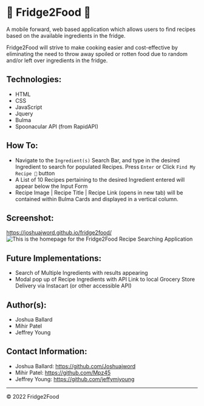 # 🍔 Fridge2Food 🍔
A mobile forward, web based application which allows users to find recipes based on the available ingredients in the fridge. 

Fridge2Food will strive to make cooking easier and cost-effective by eliminating the need to throw away spoiled or rotten food due to random and/or left over ingredients in the fridge. 

## Technologies: 
* HTML
* CSS
* JavaScript
* Jquery
* Bulma 
* Spoonacular API (from RapidAPI)

## How To:
* Navigate to the `Ingredient(s)` Search Bar, and type in the desired Ingredient to search for populated Recipes. Press `Enter` or Click `Find My Recipe 🔎` button
* A List of 10 Recipes pertaining to the desired Ingredient entered will appear below the Input Form
* Recipe Image | Recipe Title | Recipe Link (opens in new tab) will be contained within Bulma Cards and displayed in a vertical column.

## Screenshot:
https://joshuajword.github.io/fridge2food/
![This is the homepage for the Fridge2Food Recipe Searching Application](./assets/images/fridge2food.jpg.JPG)

## Future Implementations:
* Search of Multiple Ingredients with results appearing
* Modal pop up of Recipe Ingredients with API Link to local Grocery Store Delivery via Instacart (or other accessible API)

## Author(s):
* Joshua Ballard
* Mihir Patel
* Jeffrey Young

## Contact Information:
* Joshua Ballard: https://github.com/Joshuajword
* Mihir Patel: https://github.com/Mpz45
* Jeffrey Young: https://github.com/jeffymiyoung

---
© 2022 Fridge2Food
